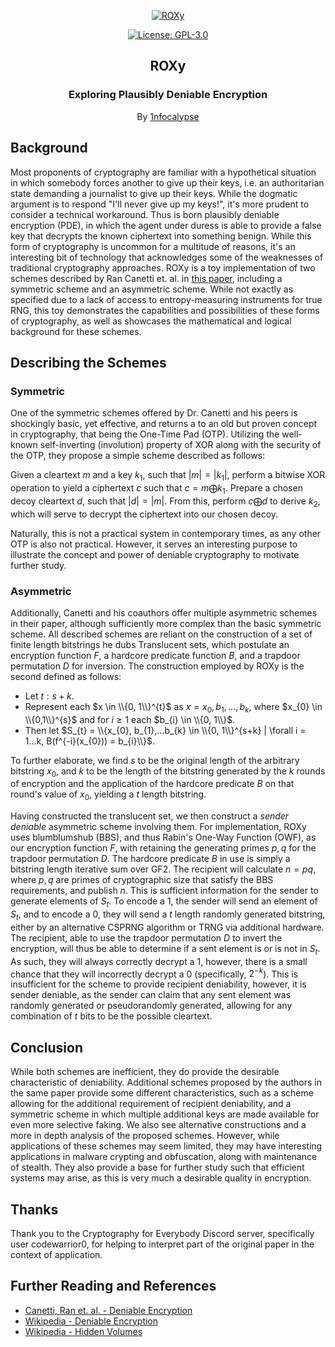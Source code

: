 <p align="center">
  <a href="https://github.com/1nfocalypse/ROXy">
	<img alt="ROXy" src="https://i.imgur.com/pnWe1lu.png"/>
  </a>
</p>
<p align="center">
  <a href="https://choosealicense.com/licenses/gpl-3.0/">
  	<img alt="License: GPL-3.0" src="https://img.shields.io/github/license/1nfocalypse/ROXy"/>
  </a>
</p>
<h2 align="center">ROXy</h3>
<h3 align="center">
  Exploring Plausibly Deniable Encryption
</h2>
<p align="center">
  By <a href="https://github.com/1nfocalypse">1nfocalypse</a>
</p>


## Background
Most proponents of cryptography are familiar with a hypothetical situation in which somebody forces another to give up their keys, i.e. an authoritarian state demanding a journalist to give up their keys. While the dogmatic argument is to respond "I'll never give up my keys!", it's more prudent to 
consider a technical workaround. Thus is born plausibly deniable encryption (PDE), in which the agent under duress is able to provide a false key that decrypts the known ciphertext into something benign. While this form of cryptography is uncommon for a multitude of reasons, it's an interesting 
bit of technology that acknowledges some of the weaknesses of traditional cryptography approaches. ROXy is a toy implementation of two schemes described by Ran Canetti et. al. in [this paper](https://link.springer.com/content/pdf/10.1007/BFb0052229.pdf), including a symmetric scheme and an asymmetric scheme. 
While not exactly as specified due to a lack of access to entropy-measuring instruments for true RNG, this toy demonstrates the capabilities and possibilities of these forms of cryptography, as well as showcases the mathematical and logical background for these schemes.

## Describing the Schemes
### Symmetric
One of the symmetric schemes offered by Dr. Canetti and his peers is shockingly basic, yet effective, and returns a to an old but proven concept in cryptography, that being the One-Time Pad (OTP). Utilizing the well-known self-inverting (involution) property of XOR along with the security of the OTP, they
propose a simple scheme described as follows:

Given a cleartext $m$ and a key $k_{1}$, such that $|m| = |k_{1}|$, perform a bitwise XOR operation to yield a ciphertext $c$ such that $c = m \bigoplus k_{1}$. Prepare a chosen decoy cleartext $d$, such that $|d| = |m|$. From this, perform $c \bigoplus d$ to derive $k_{2}$, which will serve
to decrypt the ciphertext into our chosen decoy.

Naturally, this is not a practical system in contemporary times, as any other OTP is also not practical. However, it serves an interesting purpose to illustrate the concept and power of deniable cryptography to motivate further study.

### Asymmetric
Additionally, Canetti and his coauthors offer multiple asymmetric schemes in their paper, although sufficiently more complex than the basic symmetric scheme. All described schemes are reliant on the construction of a set of finite length bitstrings he dubs Translucent sets, which postulate an encryption function $F$, 
a hardcore predicate function $B$, and a trapdoor permutation $D$ for inversion. The construction employed by ROXy is the second defined as follows:


- Let $t : s + k$.
- Represent each $x \in \\{0, 1\\}^{t}$ as $x = x_{0}, b_{1},...,b_{k}$, where $x_{0} \in \\{0,1\\}^{s}$ and for $i \geq 1$ each $b_{i} \in \\{0, 1\\}$.
- Then let $S_{t} = \\{x_{0}, b_{1},...b_{k} \in \\{0, 1\\}^{s+k} | \forall i = 1...k, B(f^{-i}(x_{0})) = b_{i}\\}$.

To further elaborate, we find $s$ to be the original length of the arbitrary bitstring $x_{0}$, and $k$ to be the length of the bitstring generated by the $k$ rounds of encryption and the application of the hardcore predicate $B$ on that round's value of $x_{0}$, yielding a $t$ length bitstring. 


Having constructed the translucent set, we then construct a *sender deniable* asymmetric scheme involving them. For implementation, ROXy uses blumblumshub (BBS), and thus Rabin's One-Way Function (OWF), as our encryption function $F$, with retaining the generating primes $p, q$ for the trapdoor permutation $D$.
The hardcore predicate $B$ in use is simply a bitstring length iterative sum over GF2. The recipient will calculate $n = pq$, where $p, q$ are primes of cryptographic size that satisfy the BBS requirements, and publish $n$. This is sufficient information for the sender to generate elements of $S_{t}$.
To encode a 1, the sender will send an element of $S_{t}$, and to encode a 0, they will send a $t$ length randomly generated bitstring, either by an alternative CSPRNG algorithm or TRNG via additional hardware. The recipient, able to use the trapdoor permutation $D$ to invert the encryption, will thus be 
able to determine if a sent element is or is not in $S_{t}$. As such, they will always correctly decrypt a 1, however, there is a small chance that they will incorrectly decrypt a 0 (specifically, $2^{-k}$). This is insufficient for the scheme to provide recipient deniability, however, it is sender deniable,
as the sender can claim that any sent element was randomly generated or pseudorandomly generated, allowing for any combination of $t$ bits to be the possible cleartext. 

## Conclusion
While both schemes are inefficient, they do provide the desirable characteristic of deniability. Additional schemes proposed by the authors in the same paper provide some different characteristics, such as a scheme allowing for the additional requirement of recipient deniability, and a symmetric scheme in which multiple additional
keys are made available for even more selective faking. We also see alternative constructions and a more in depth analysis of the proposed schemes. However, while applications of these schemes may seem limited, they may have interesting applications in malware crypting and obfuscation, along with maintenance of stealth. They also
provide a base for further study such that efficient systems may arise, as this is very much a desirable quality in encryption.

## Thanks
Thank you to the Cryptography for Everybody Discord server, specifically user codewarrior0, for helping to interpret part of the original paper in the context of application. 

## Further Reading and References
 - [Canetti, Ran et. al. - Deniable Encryption](https://link.springer.com/content/pdf/10.1007/BFb0052229.pdf)
 - [Wikipedia - Deniable Encryption](https://en.wikipedia.org/wiki/Deniable_encryption)
 - [Wikipedia - Hidden Volumes](https://en.wikipedia.org/wiki/Disk_encryption_software#Hidden_volumes)
